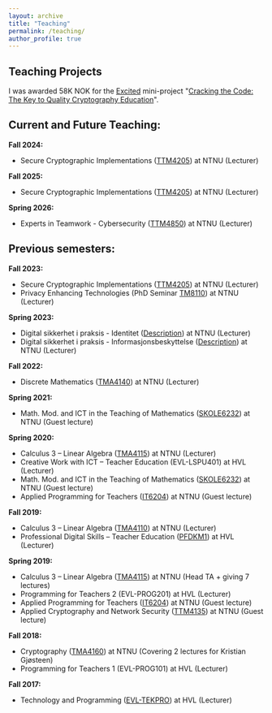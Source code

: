 ```yaml
---
layout: archive
title: "Teaching"
permalink: /teaching/
author_profile: true
---
```


## Teaching Projects

I was awarded 58K NOK for the [Excited](https://www.ntnu.edu/excited) mini-project "[Cracking the Code: The Key to Quality Cryptography Education](https://www.ntnu.edu/excited/insights-from-mini-projects)".

## Current and Future Teaching:

**Fall 2024:**

* Secure Cryptographic Implementations ([TTM4205](https://www.ntnu.edu/studies/courses/TTM4205)) at NTNU (Lecturer)

**Fall 2025:**

* Secure Cryptographic Implementations ([TTM4205](https://www.ntnu.edu/studies/courses/TTM4205)) at NTNU (Lecturer)

**Spring 2026:**

* Experts in Teamwork - Cybersecurity ([TTM4850](https://www.ntnu.no/eit/ttm4850)) at NTNU (Lecturer)

## Previous semesters:

**Fall 2023:**

* Secure Cryptographic Implementations ([TTM4205](https://www.ntnu.edu/studies/courses/TTM4205)) at NTNU (Lecturer)
* Privacy Enhancing Technologies (PhD Seminar [TM8110](https://www.ntnu.edu/studies/courses/TM8110)) at NTNU (Lecturer)

**Spring 2023:**

* Digital sikkerhet i praksis - Identitet
 ([Description](https://www.ntnu.no/videre/gen/-/courses/nv22186)) at NTNU (Lecturer)
* Digital sikkerhet i praksis - Informasjonsbeskyttelse
 ([Description](https://www.ntnu.no/videre/gen/-/courses/nv21828)) at NTNU (Lecturer)

**Fall 2022:**

* Discrete Mathematics ([TMA4140](https://www.ntnu.no/studier/emner/TMA4140)) at NTNU (Lecturer)

**Spring 2021:**

* Math. Mod. and ICT in the Teaching of Mathematics ([SKOLE6232](https://www.ntnu.edu/studies/courses/SKOLE6232)) at NTNU (Guest lecture)

**Spring 2020:**

* Calculus 3 – Linear Algebra ([TMA4115](https://www.ntnu.no/studier/emner/TMA4115)) at NTNU (Lecturer)
* Creative Work with ICT – Teacher Education (EVL-LSPU401) at HVL (Lecturer)
* Math. Mod. and ICT in the Teaching of Mathematics ([SKOLE6232](https://www.ntnu.edu/studies/courses/SKOLE6232)) at NTNU (Guest lecture)
* Applied Programming for Teachers ([IT6204](https://www.ntnu.edu/studies/courses/IT6204)) at NTNU (Guest lecture)

**Fall 2019:**

* Calculus 3 – Linear Algebra ([TMA4110](https://www.ntnu.no/studier/emner/TMA4110)) at NTNU (Lecturer)
* Professional Digital Skills – Teacher Education ([PFDKM1](https://www.usn.no/studier/studie-og-emneplaner/#/studieplan/KFK-PFDK_2019_H%C3%98ST)) at HVL (Lecturer)

**Spring 2019:**

* Calculus 3 – Linear Algebra ([TMA4115](https://www.ntnu.no/studier/emner/TMA4115)) at NTNU (Head TA + giving 7 lectures)
* Programming for Teachers 2 (EVL-PROG201) at HVL (Lecturer)
* Applied Programming for Teachers ([IT6204](https://www.ntnu.edu/studies/courses/IT6204)) at NTNU (Guest lecture)
* Applied Cryptography and Network Security ([TTM4135](https://www.ntnu.edu/studies/courses/TTM4135)) at NTNU (Guest lecture)

**Fall 2018:**

* Cryptography ([TMA4160](https://www.ntnu.edu/studies/courses/TMA4160)) at NTNU (Covering 2 lectures for Kristian Gjøsteen)
* Programming for Teachers 1 (EVL-PROG101) at HVL (Lecturer)

**Fall 2017:**

* Technology and Programming ([EVL-TEKPRO](https://www.hvl.no/aktuelt/moter-framtida-med-teknologi-og-programmering)) at HVL (Lecturer)
